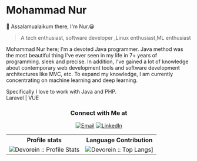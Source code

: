 # Mohammad Nur
:wave: Assalamualaikum there, I'm Nur.😀

> A tech enthusiast, software developer ,Linux enthusiast,ML enthusiast <br/>

Mohammad Nur here; I'm a devoted Java programmer. Java method was the most beautiful thing I've ever seen in my life in 7+ years of programming. sleek and precise. In addition, I've gained a lot of knowledge about contemporary web development tools and software development architectures like MVC, etc.
To expand my knowledge, I am currently concentrating on machine learning and deep learning. 

Specifically I love to work with Java and PHP.<br/>
Laravel | VUE

<h3 align="center"> Connect with Me at </h3>

<p align="center">
<a href="mailto:mdnur701@gmail.com"><img alt="Email" src="https://img.shields.io/badge/Gmail-mdnur701@gmail.com-red?style=flat&logo=gmail"></a>
<a href="https://www.linkedin.com/in/themdnur"><img alt="LinkedIn" src="https://img.shields.io/badge/LinkedIn-mdnur-blue?style=flat&logo=linkedin"></a>
</p>
  

<p align="center">
   <table>
      <tr>
       <th>Profile stats  </th>
       <th>Language Contribution</th>
     </tr>
      <tr>
       <td><img alt="Devorein :: Profile Stats" src="https://github-readme-stats.vercel.app/api?username=mdnur&show_icons=true&theme=transparent"> </td>
        <td><img alt="Devorein :: Top Langs]" src="https://github-readme-stats.vercel.app/api/top-langs/?username=mdnur&langs_count=10&theme=tokyonight&layout=compact&hide=html"> </td>
     </tr>
   </table>
</p>



